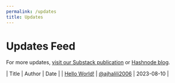 ```yaml
---
permalink: /updates
title: Updates
---
```


# Updates Feed

For more updates, [visit our Substack publication][substack] or [Hashnode blog][hashnode].

| Title | Author | Date |
| [Hello World!](/updates/2023/08/10/hello-world) | [@ajhalili2006](https://wiki.recaptime.dev/profile/ajhalili2006) | 2023-08-10 |

[substack]: https://recaptime.substack.com
[hashnode]: https://hashnode.recaptime.dev